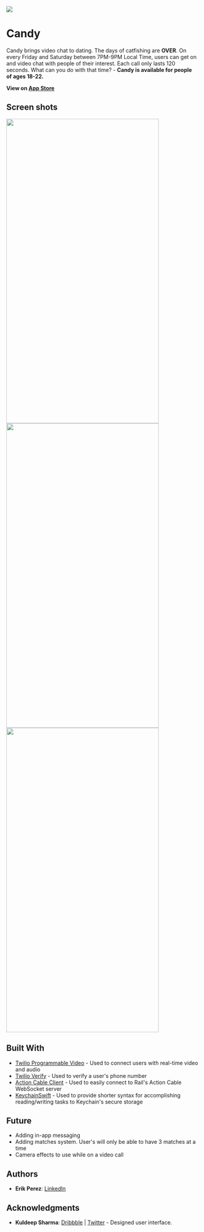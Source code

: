 ![](https://github.com/ErikPerez312/video-dating/blob/master/images/github-image.png)
# Candy
Candy brings video chat to dating. The days of catfishing are **OVER**. On every Friday and Saturday between 7PM-9PM Local Time, users
can get on and video chat with people of their interest. Each call only lasts 120 seconds. What can you do with that time? - **Candy is available for people of ages 18-22.**

**View on [App Store](https://itunes.apple.com/us/app/candy-dating/id1401090082?ls=1&mt=8)**

## Screen shots
<img src="https://github.com/ErikPerez312/video-dating/blob/master/images/iphone-5.8-login.png" width="400" height="800"><img src="https://github.com/ErikPerez312/video-dating/blob/master/images/iphone-5.8-home.png" width="400" height="800">
<img src="https://github.com/ErikPerez312/video-dating/blob/master/images/iphone-5.8-chat.png" width="400" height="800">

## Built With
* [Twilio Programmable Video](https://www.twilio.com/video) - Used to connect users with real-time video and audio
* [Twilio Verify](https://www.twilio.com/verify) - Used to verify a user's phone number
* [Action Cable Client](https://github.com/danielrhodes/Swift-ActionCableClient) - Used to easily connect to Rail's Action
Cable WebSocket server
* [KeychainSwift](https://github.com/evgenyneu/keychain-swift) - Used to provide shorter syntax for accomplishing reading/writing
tasks to Keychain's secure storage

## Future
* Adding in-app messaging
* Adding matches system. User's will only be able to have 3 matches at a time
* Camera effects to use while on a video call

## Authors
* **Erik Perez**: [LinkedIn](https://www.linkedin.com/in/erik-perez-solano)

## Acknowledgments
* **Kuldeep Sharma**: [Dribbble](https://dribbble.com/thisiskuldeep) | [Twitter](https://twitter.com/thisiskuldeep) - Designed user interface.
